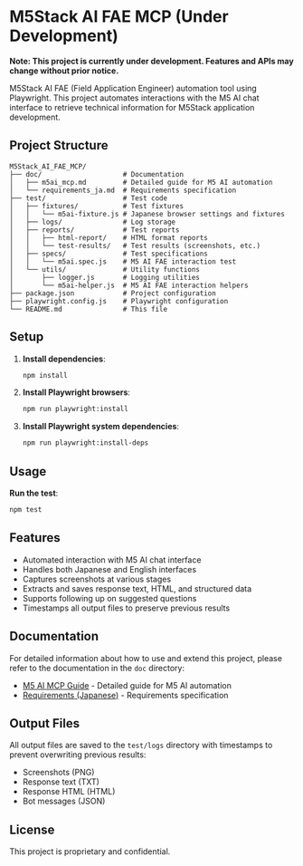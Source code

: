 # M5Stack AI FAE MCP (Under Development)

**Note: This project is currently under development. Features and APIs may change without prior notice.**

M5Stack AI FAE (Field Application Engineer) automation tool using Playwright. This project automates interactions with the M5 AI chat interface to retrieve technical information for M5Stack application development.

## Project Structure

```
M5Stack_AI_FAE_MCP/
├── doc/                    # Documentation
│   ├── m5ai_mcp.md         # Detailed guide for M5 AI automation
│   └── requirements_ja.md  # Requirements specification
├── test/                   # Test code
│   ├── fixtures/           # Test fixtures
│   │   └── m5ai-fixture.js # Japanese browser settings and fixtures
│   ├── logs/               # Log storage
│   ├── reports/            # Test reports
│   │   ├── html-report/    # HTML format reports
│   │   └── test-results/   # Test results (screenshots, etc.)
│   ├── specs/              # Test specifications
│   │   └── m5ai.spec.js    # M5 AI FAE interaction test
│   └── utils/              # Utility functions
│       ├── logger.js       # Logging utilities
│       └── m5ai-helper.js  # M5 AI FAE interaction helpers
├── package.json            # Project configuration
├── playwright.config.js    # Playwright configuration
└── README.md               # This file
```

## Setup

1. **Install dependencies**:
   ```bash
   npm install
   ```

2. **Install Playwright browsers**:
   ```bash
   npm run playwright:install
   ```

3. **Install Playwright system dependencies**:
   ```bash
   npm run playwright:install-deps
   ```

## Usage

**Run the test**:
```bash
npm test
```

## Features

- Automated interaction with M5 AI chat interface
- Handles both Japanese and English interfaces
- Captures screenshots at various stages
- Extracts and saves response text, HTML, and structured data
- Supports following up on suggested questions
- Timestamps all output files to preserve previous results

## Documentation

For detailed information about how to use and extend this project, please refer to the documentation in the `doc` directory:

- [M5 AI MCP Guide](doc/m5ai_mcp.md) - Detailed guide for M5 AI automation
- [Requirements (Japanese)](doc/requirements_ja.md) - Requirements specification

## Output Files

All output files are saved to the `test/logs` directory with timestamps to prevent overwriting previous results:

- Screenshots (PNG)
- Response text (TXT)
- Response HTML (HTML)
- Bot messages (JSON)

## License

This project is proprietary and confidential.
